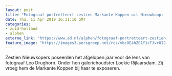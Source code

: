 ```yaml
---
layout: post
title: "Fotograaf portretteert zestien Markante Koppen uit Nieuwkoop: ‘Tijdrovend klusje’"
date: Thu, 11 Apr 2019 16:31:10 GMT
categories: 
- zuid-holland 
- alphen 
externe_link: "https://www.ad.nl/alphen/fotograaf-portretteert-zestien-markante-koppen-uit-nieuwkoop-tijdrovend-klusje~a7c9a427/"
feature_image: "https://images3.persgroep.net/rcs/vbcOE4hZE1Y1cTJvr0IJ-7LXdEc/diocontent/144344506/_fitwidth/400/?appId=21791a8992982cd8da851550a453bd7f&quality=0.7"
---
```


Zestien Nieuwkopers poseerden het afgelopen jaar voor de lens van fotograaf Leo Drughorn. Onder hen galeriehoudster Loekie Rijlaarsdam. Zij vroeg hem de Markante Koppen bij haar te exposeren.
